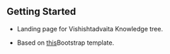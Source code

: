 ## Getting Started

* Landing page for Vishishtadvaita Knowledge tree.

* Based on [this](http://startbootstrap.com/template-overviews/creative/)Bootstrap template.
